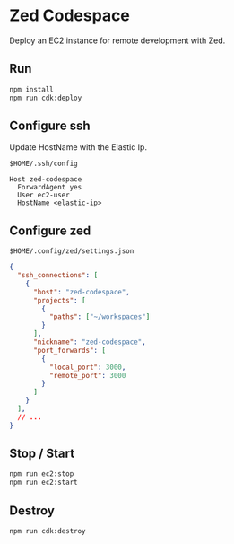 # Zed Codespace

Deploy an EC2 instance for remote development with Zed.

## Run

```bash
npm install
npm run cdk:deploy
```

## Configure ssh

Update HostName with the Elastic Ip.

`$HOME/.ssh/config`
```
Host zed-codespace
  ForwardAgent yes
  User ec2-user
  HostName <elastic-ip>
```

## Configure zed

`$HOME/.config/zed/settings.json`
```json
{
  "ssh_connections": [
    {
      "host": "zed-codespace",
      "projects": [
        {
          "paths": ["~/workspaces"]
        }
      ],
      "nickname": "zed-codespace",
      "port_forwards": [
        {
          "local_port": 3000,
          "remote_port": 3000
        }
      ]
    }
  ],
  // ...
}
```

## Stop / Start

```bash
npm run ec2:stop
npm run ec2:start
```

## Destroy

```bash
npm run cdk:destroy
```

